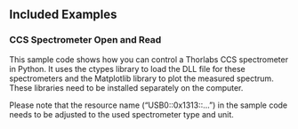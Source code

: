 ## Included Examples

### CCS Spectrometer Open and Read
This sample code shows how you can control a Thorlabs CCS spectrometer in Python.
It uses the ctypes library to load the DLL file for these spectrometers and the Matplotlib library to plot the measured spectrum. These libraries need to be installed separately on the computer.

Please note that the resource name (“USB0::0x1313::…”) in the sample code needs to be adjusted to the used spectrometer type and unit.
